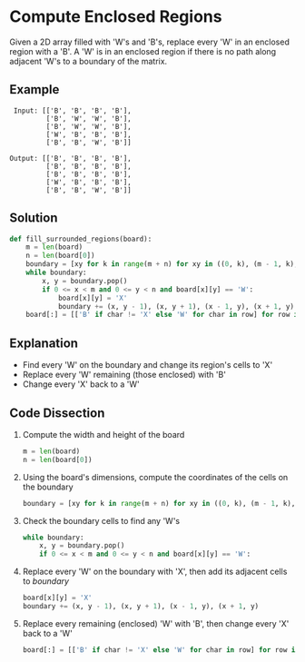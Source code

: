 # Compute Enclosed Regions
Given a 2D array filled with 'W's and 'B's, replace every 'W' in an enclosed region with a 'B'. A 'W' is in an enclosed region if there is no path along adjacent 'W's to a boundary of the matrix.

## Example
```
 Input: [['B', 'B', 'B', 'B'],
         ['B', 'W', 'W', 'B'],
         ['B', 'W', 'W', 'B'],
         ['W', 'B', 'B', 'B'],
         ['B', 'B', 'W', 'B']]

Output: [['B', 'B', 'B', 'B'],
         ['B', 'B', 'B', 'B'],
         ['B', 'B', 'B', 'B'],
         ['W', 'B', 'B', 'B'],
         ['B', 'B', 'W', 'B']]
```

## Solution
```python
def fill_surrounded_regions(board):
    m = len(board)
    n = len(board[0])
    boundary = [xy for k in range(m + n) for xy in ((0, k), (m - 1, k), (k, 0), (k, n - 1))]
    while boundary:
        x, y = boundary.pop()
        if 0 <= x < m and 0 <= y < n and board[x][y] == 'W':
            board[x][y] = 'X'
            boundary += (x, y - 1), (x, y + 1), (x - 1, y), (x + 1, y)
    board[:] = [['B' if char != 'X' else 'W' for char in row] for row in board]
```

## Explanation
* Find every 'W' on the boundary and change its region's cells to 'X'
* Replace every 'W' remaining (those enclosed) with 'B'
* Change every 'X' back to a 'W'

## Code Dissection
1. Compute the width and height of the board
    ```python
    m = len(board)
    n = len(board[0])
    ```
2. Using the board's dimensions, compute the coordinates of the cells on the boundary
    ```python
    boundary = [xy for k in range(m + n) for xy in ((0, k), (m - 1, k), (k, 0), (k, n - 1))]
    ```
3. Check the boundary cells to find any 'W's
    ```python
    while boundary:
        x, y = boundary.pop()
        if 0 <= x < m and 0 <= y < n and board[x][y] == 'W':
    ```
4. Replace every 'W' on the boundary with 'X', then add its adjacent cells to _boundary_
    ```python
    board[x][y] = 'X'
    boundary += (x, y - 1), (x, y + 1), (x - 1, y), (x + 1, y)
    ```
5. Replace every remaining (enclosed) 'W' with 'B', then change every 'X' back to a 'W'
    ```python
    board[:] = [['B' if char != 'X' else 'W' for char in row] for row in board]
    ```